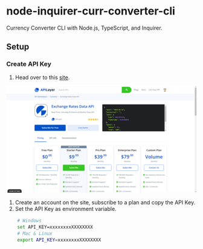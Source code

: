 # node-inquirer-curr-converter-cli

Currency Converter CLI with Node.js, TypeScript, and Inquirer.

## Setup

### Create API Key

1. Head over to this [site](https://apilayer.com/marketplace/exchangerates_data-api).

<a href="<https://apilayer.com/marketplace/exchangerates_data-api">
    <img src="./images/api_site.png" />
</a>

1. Create an account on the site, subscribe to a plan and copy the API Key.
1. Set the API Key as environment variable.

```bash
    # Windows
    set API_KEY=xxxxxxxxXXXXXXXX
    # Mac & Linux
    export API_KEY=xxxxxxxxXXXXXXXX
```
